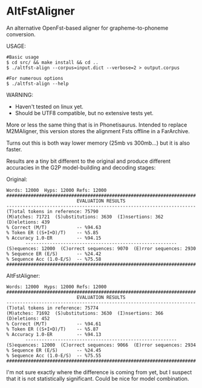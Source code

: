 AltFstAligner
=============

An alternative OpenFst-based aligner for grapheme-to-phoneme conversion.

USAGE:
```
#Basic usage
$ cd src/ && make install && cd ..
$ ./altfst-align --corpus=input.dict --verbose=2 > output.corpus

#For numerous options
$ ./altfst-align --help
```
WARNING:
 * Haven't tested on linux yet.
 * Should be UTF8 compatible, but no extensive tests yet.



More or less the same thing that is in Phonetisaurus.
Intended to replace M2MAligner, this version stores the alignment
Fsts offline in a FarArchive.

Turns out this is both way lower memory (25mb vs 300mb...) but 
it is also faster.

Results are a tiny bit different to the original and produce different
accuracies in the G2P model-building and decoding stages:

Original:
```
Words: 12000  Hyps: 12000 Refs: 12000
######################################################################
                          EVALUATION RESULTS
----------------------------------------------------------------------
(T)otal tokens in reference: 75790
(M)atches: 71721  (S)ubstitutions: 3630  (I)nsertions: 362  (D)eletions: 439
% Correct (M/T)           -- %94.63
% Token ER ((S+I+D)/T)    -- %5.85
% Accuracy 1.0-ER         -- %94.15
       --------------------------------------------------------
(S)equences: 12000  (C)orrect sequences: 9070  (E)rror sequences: 2930
% Sequence ER (E/S)       -- %24.42
% Sequence Acc (1.0-E/S)  -- %75.58
######################################################################
```
AltFstAligner:
```
Words: 12000  Hyps: 12000 Refs: 12000
######################################################################
                          EVALUATION RESULTS
----------------------------------------------------------------------
(T)otal tokens in reference: 75774
(M)atches: 71692  (S)ubstitutions: 3630  (I)nsertions: 366  (D)eletions: 452
% Correct (M/T)           -- %94.61
% Token ER ((S+I+D)/T)    -- %5.87
% Accuracy 1.0-ER         -- %94.13
       --------------------------------------------------------
(S)equences: 12000  (C)orrect sequences: 9066  (E)rror sequences: 2934
% Sequence ER (E/S)       -- %24.45
% Sequence Acc (1.0-E/S)  -- %75.55
######################################################################
```
I'm not sure exactly where the difference is coming from yet, but I suspect
that it is not statistically significant. Could be nice for model combination.

